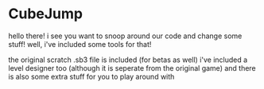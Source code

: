 # CubeJump
hello there! i see you want to snoop around our code and change some stuff! well, i've included some tools for that!

the original scratch .sb3 file is included (for betas as well)
i've included a level designer too (although it is seperate from the original game)
and there is also some extra stuff for you to play around with
